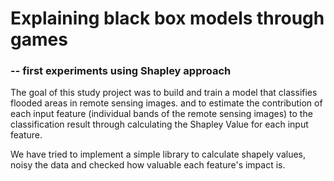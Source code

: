 # Explaining black box models through games
### -- first experiments using Shapley approach

The goal of this study project was to build and train a model that classifies flooded areas in remote sensing images.
and to estimate the contribution of each input feature (individual bands of the remote sensing images) to the classification result
through calculating the Shapley Value for each input feature.

We have tried to implement a simple library to calculate shapely values, noisy the data and checked how valuable each feature's impact is.


